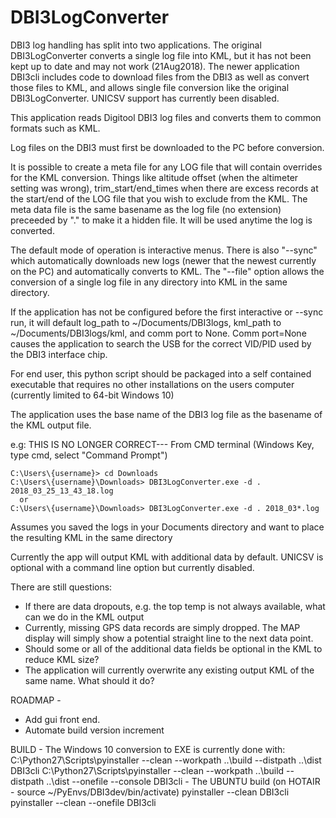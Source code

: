 # DBI3LogConverter
DBI3 log handling has split into two applications.  The original DBI3LogConverter converts
a single log file into KML, but it has not been kept up to date and may not work (21Aug2018).
The newer application DBI3cli includes code to download files from the DBI3 as well as
convert those files to KML, and allows single file conversion like the original DBI3LogConverter.
  UNICSV support has currently been disabled.

This application reads Digitool DBI3 log files and converts them to common formats such as KML.

Log files on the DBI3 must first be downloaded to the PC before conversion.

It is possible to create a meta file for any LOG file that will contain overrides for the KML conversion.  Things like altitude offset (when the altimeter setting was wrong), trim_start/end_times when there are
excess records at the start/end of the LOG file that you wish to exclude from the KML.  The meta data file is the same basename as the log file (no extension) preceeded by "." to make it a hidden file.
It will be used anytime the log is converted.

The default mode of operation is interactive menus.  There is also "--sync" which automatically
downloads new logs (newer that the newest currently on the PC) and automatically converts to
KML.  The "--file" option allows the conversion of a single log file in any directory into KML in the same
directory.

If the application has not be configured before the first interactive or --sync run, it will
default log_path to ~/Documents/DBI3logs, kml_path to ~/Documents/DBI3logs/kml, and comm
port to None.  Comm port=None causes the application to search the USB for the correct
VID/PID used by the DBI3 interface chip.

For end user, this python script should be packaged into a self contained executable that requires no other installations on the users computer (currently limited to 64-bit Windows 10)

The application uses the base name of the DBI3 log file as the basename of the KML output file.

e.g:  THIS IS NO LONGER CORRECT---
From CMD terminal (Windows Key, type cmd, select "Command Prompt")
```
C:\Users\{username}> cd Downloads
C:\Users\{username}\Downloads> DBI3LogConverter.exe -d . 2018_03_25_13_43_18.log
  or
C:\Users\{username}\Downloads> DBI3LogConverter.exe -d . 2018_03*.log
```
Assumes you saved the logs in your Documents directory and want to place the resulting KML in the same directory



Currently the app will output KML with additional data by default.  UNICSV is optional with a command line option
 but currently disabled.

There are still questions:
- If there are data dropouts, e.g. the top temp is not always available, what can we do in the KML output
- Currently, missing GPS data records are simply dropped.  The MAP display will simply show a potential straight line to the next data point.
- Should some or all of the additional data fields be optional in the KML to reduce KML size?
- The application will currently overwrite any existing output KML of the same name.  What should it do?

ROADMAP -
- Add gui front end.
- Automate build version increment

BUILD - The Windows 10 conversion to EXE is currently done with:
 C:\Python27\Scripts\pyinstaller --clean --workpath ..\build --distpath ..\dist DBI3cli
 C:\Python27\Scripts\pyinstaller --clean --workpath ..\build --distpath ..\dist --onefile --console DBI3cli
      - The UBUNTU build (on HOTAIR - source ~/PyEnvs/DBI3dev/bin/activate)
 pyinstaller --clean DBI3cli
 pyinstaller --clean --onefile DBI3cli
